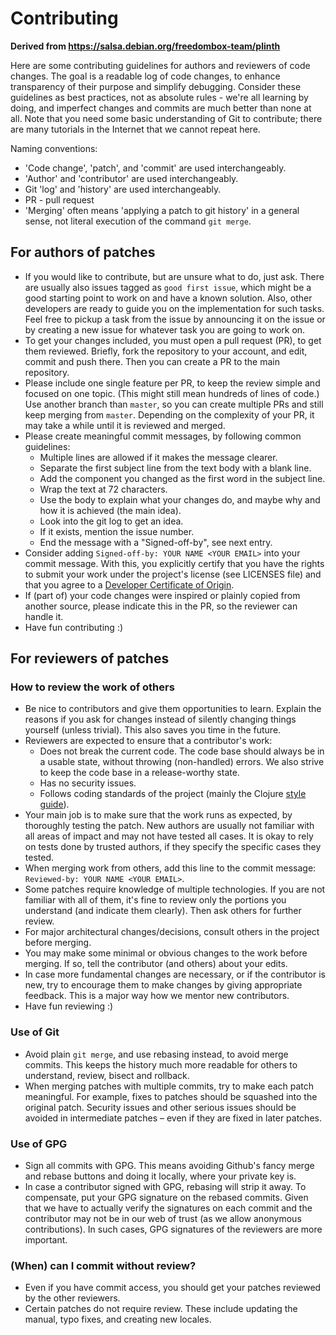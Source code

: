 # Contributing

**Derived from https://salsa.debian.org/freedombox-team/plinth**

Here are some contributing guidelines for authors and reviewers of code changes.
The goal is a readable log of code changes, to enhance transparency of their
purpose and simplify debugging. Consider these guidelines as best practices, not
as absolute rules - we're all learning by doing, and imperfect changes and
commits are much better than none at all. Note that you need some basic
understanding of Git to contribute; there are many tutorials in the Internet
that we cannot repeat here.


Naming conventions:
* 'Code change', 'patch', and 'commit' are used interchangeably.
* 'Author' and 'contributor' are used interchangeably.
* Git 'log' and 'history' are used interchangeably.
* PR - pull request
* 'Merging' often means 'applying a patch to git history' in a general sense,
  not literal execution of the command `git merge`.


## For authors of patches
* If you would like to contribute, but are unsure what to do, just ask. There
  are usually also issues tagged as `good first issue`, which might be a good starting
  point to work on and have a known solution.  Also, other developers are ready
  to guide you on the implementation for such tasks.
  Feel free to pickup a task from the issue by announcing it on the issue or by
  creating a new issue for whatever task you are going to work on.
* To get your changes included, you must open a pull request (PR), to get them
  reviewed. Briefly, fork the repository to your account, and edit, commit and
  push there. Then you can create a PR to the main repository.
* Please include one single feature per PR, to keep the review simple and
  focused on one topic. (This might still mean hundreds of lines of code.) Use
  another branch than `master`, so you can create multiple PRs and still keep
  merging from `master`. Depending on the complexity of your PR, it may take a
  while until it is reviewed and merged.
* Please create meaningful commit messages, by following common guidelines:
    * Multiple lines are allowed if it makes the message clearer.
    * Separate the first subject line from the text body with a blank line.
    * Add the component you changed as the first word in the subject line.
    * Wrap the text at 72 characters.
    * Use the body to explain what your changes do, and maybe why and how it is
      achieved (the main idea).
    * Look into the git log to get an idea.
    * If it exists, mention the issue number.
    * End the message with a "Signed-off-by", see next entry.
* Consider adding `Signed-off-by: YOUR NAME <YOUR EMAIL>` into your commit
  message. With this, you explicitly certify that you have the rights to submit
  your work under the project's license (see LICENSES file) and that you agree
  to a [Developer Certificate of Origin](http://developercertificate.org/).
* If (part of) your code changes were inspired or plainly copied from another
  source, please indicate this in the PR, so the reviewer can handle it.
* Have fun contributing :)


## For reviewers of patches

### How to review the work of others
* Be nice to contributors and give them opportunities to learn. Explain the
  reasons if you ask for changes instead of silently changing things yourself
  (unless trivial). This also saves you time in the future.
* Reviewers are expected to ensure that a contributor's work:
    * Does not break the current code. The code base should always be in a
      usable state, without throwing (non-handled) errors. We also strive to
      keep the code base in a release-worthy state.
    * Has no security issues.
    * Follows coding standards of the project
      (mainly the Clojure [style guide](https://github.com/bbatsov/clojure-style-guide)).
* Your main job is to make sure that the work runs as expected, by thoroughly
  testing the patch. New authors are usually not familiar with all areas of
  impact and may not have tested all cases. It is okay to rely on tests done by
  trusted authors, if they specify the specific cases they tested.
* When merging work from others, add this line to the commit message:
  `Reviewed-by: YOUR NAME <YOUR EMAIL>`.
* Some patches require knowledge of multiple technologies. If you are not
  familiar with all of them, it's fine to review only the portions you
  understand (and indicate them clearly). Then ask others for further review.
* For major architectural changes/decisions, consult others in the project
  before merging.
* You may make some minimal or obvious changes to the work before merging. If
  so, tell the contributor (and others) about your edits.
* In case more fundamental changes are necessary, or if the contributor is new,
  try to encourage them to make changes by giving appropriate feedback. This is
  a major way how we mentor new contributors.
* Have fun reviewing :)


### Use of Git
* Avoid plain `git merge`, and use rebasing instead, to avoid merge commits.
  This keeps the history much more readable for others to understand, review,
  bisect and rollback.
* When merging patches with multiple commits, try to make each patch meaningful.
  For example, fixes to patches should be squashed into the original patch.
  Security issues and other serious issues should be avoided in intermediate
  patches – even if they are fixed in later patches.


### Use of GPG
* Sign all commits with GPG. This means avoiding Github's fancy merge and rebase
  buttons and doing it locally, where your private key is.
* In case a contributor signed with GPG, rebasing will strip it away. To
  compensate, put your GPG signature on the rebased commits. Given that we have
  to actually verify the signatures on each commit and the contributor may not
  be in our web of trust (as we allow anonymous contributions). In such cases,
  GPG signatures of the reviewers are more important.


### (When) can I commit without review?
* Even if you have commit access, you should get your patches reviewed by the
  other reviewers.
* Certain patches do not require review. These include updating the manual, typo
  fixes, and creating new locales.
